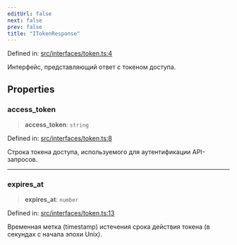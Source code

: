 ```yaml
---
editUrl: false
next: false
prev: false
title: "ITokenResponse"
---
```


Defined in: [src/interfaces/token.ts:4](https://github.com/zloishavrin/gigachat-node/blob/dbb67ea20502f0f76788a6722a10603d4c70cfef/src/interfaces/token.ts#L4)

Интерфейс, представляющий ответ с токеном доступа.

## Properties

### access\_token

> **access\_token**: `string`

Defined in: [src/interfaces/token.ts:8](https://github.com/zloishavrin/gigachat-node/blob/dbb67ea20502f0f76788a6722a10603d4c70cfef/src/interfaces/token.ts#L8)

Строка токена доступа, используемого для аутентификации API-запросов.

***

### expires\_at

> **expires\_at**: `number`

Defined in: [src/interfaces/token.ts:13](https://github.com/zloishavrin/gigachat-node/blob/dbb67ea20502f0f76788a6722a10603d4c70cfef/src/interfaces/token.ts#L13)

Временная метка (timestamp) истечения срока действия токена (в секундах с начала эпохи Unix).
